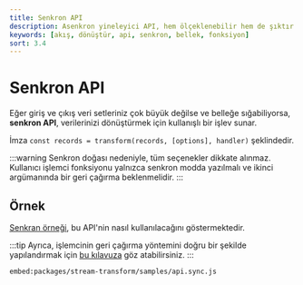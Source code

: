 ```yaml
---
title: Senkron API
description: Asenkron yineleyici API, hem ölçeklenebilir hem de şıktır. Ayrıştırıcının inşa edildiği yerel Okunabilir Akış API'sinden yararlanarak ayrıştırılan kayıtlar üzerinde yineleme yapar.
keywords: [akış, dönüştür, api, senkron, bellek, fonksiyon]
sort: 3.4
---
```


# Senkron API

Eğer giriş ve çıkış veri setleriniz çok büyük değilse ve belleğe sığabiliyorsa, **senkron API**, verilerinizi dönüştürmek için kullanışlı bir işlev sunar.

İmza `const records = transform(records, [options], handler)` şeklindedir.

:::warning
Senkron doğası nedeniyle, tüm seçenekler dikkate alınmaz. Kullanıcı işlemci fonksiyonu yalnızca senkron modda yazılmalı ve ikinci argümanında bir geri çağırma beklenmelidir.
:::

## Örnek

[Senkran örneği](https://github.com/adaltas/node-csv/blob/master/packages/stream-transform/samples/api.sync.js), bu API'nin nasıl kullanılacağını göstermektedir.

:::tip
Ayrıca, işlemcinin geri çağırma yöntemini doğru bir şekilde yapılandırmak için [bu kılavuza](https://github.com/adaltas/node-csv/blob/master/packages/stream-transform/README.md) göz atabilirsiniz.
:::

`embed:packages/stream-transform/samples/api.sync.js`